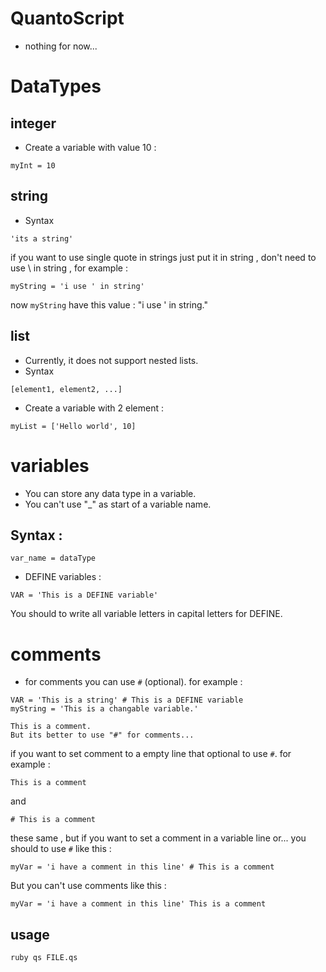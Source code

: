 # QuantoScript
- nothing for now...

# DataTypes

## integer
- Create a variable with value 10 :
```
myInt = 10
```

## string
- Syntax
```
'its a string'
```
if you want to use single quote in strings just put it in string , don't need to use \ in string , for example :
```
myString = 'i use ' in string'
```
now `myString` have this value : "i use ' in string."

## list
- Currently, it does not support nested lists.
- Syntax
```
[element1, element2, ...]
```
- Create a variable with 2 element :
```
myList = ['Hello world', 10]
```

# variables
- You can store any data type in a variable.
- You can't use "_" as start of a variable name.

## Syntax :
```
var_name = dataType
```

- DEFINE variables :
```
VAR = 'This is a DEFINE variable'
```
You should to write all variable letters in capital letters for DEFINE.

# comments
- for comments you can use `#` (optional).
 for example :

```
VAR = 'This is a string' # This is a DEFINE variable
myString = 'This is a changable variable.'

This is a comment.
But its better to use "#" for comments...
```
if you want to set comment to a empty line that optional to use `#`. for example :
```
This is a comment
```
and
```
# This is a comment
```
these same , but if you want to set a comment in a variable line or... you should to use `#` like this :
```
myVar = 'i have a comment in this line' # This is a comment
```
But you can't use comments like this :
```
myVar = 'i have a comment in this line' This is a comment
```

## usage
```bash
ruby qs FILE.qs
```
